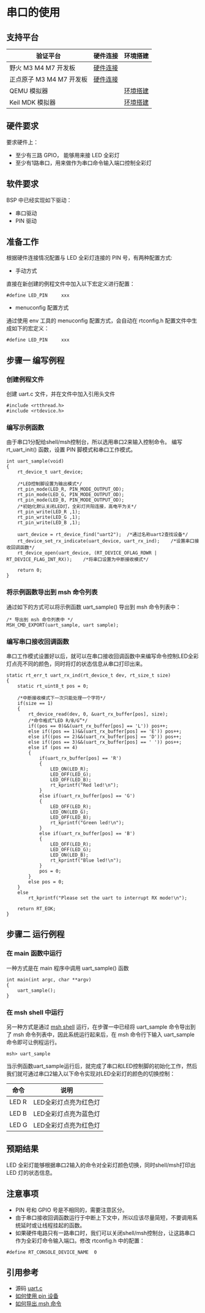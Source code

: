 # 串口的使用

## 支持平台

| 验证平台                 | 硬件连接     | 环境搭建    |
| ------------------------ | ---- | ---- |
| 野火 M3 M4 M7 开发板     | [硬件连接]()     |      |
| 正点原子 M3 M4 M7 开发板 | [硬件连接]()      |      |
| QEMU 模拟器              |      | [环境搭建]()      |
| Keil MDK 模拟器          |      | [环境搭建]()     |

## 硬件要求
要求硬件上：

* 至少有三路 GPIO， 能够用来接 LED 全彩灯
* 至少有1路串口，用来做作为串口命令输入端口控制全彩灯

## 软件要求

BSP 中已经实现如下驱动：

* 串口驱动
* PIN 驱动

## 准备工作

根据硬件连接情况配置与 LED 全彩灯连接的 PIN 号，有两种配置方式:

* 手动方式

直接在新创建的例程文件中加入以下宏定义进行配置：

```{.c}
#define LED_PIN     xxx
```

* menuconfig 配置方式

通过使用 env 工具的 menuconfig 配置方式，会自动在 rtconfig.h 配置文件中生成如下的宏定义：

```{.c}
#define LED_PIN     xxx
```

## 步骤一 编写例程

### 创建例程文件

创建 uart.c 文件，并在文件中加入引用头文件

```{.c}
#include <rtthread.h>
#include <rtdevice.h>
```

### 编写示例函数

由于串口1分配给shell/msh控制台，所以选用串口2来输入控制命令。
编写 rt_uart_init() 函数，设置 PIN 脚模式和串口工作模式。

```{.c}
int uart_sample(void)
{
    rt_device_t uart_device;

    /*LED控制脚设置为输出模式*/
    rt_pin_mode(LED_R, PIN_MODE_OUTPUT_OD);
    rt_pin_mode(LED_G, PIN_MODE_OUTPUT_OD);
    rt_pin_mode(LED_B, PIN_MODE_OUTPUT_OD);
    /*初始化默认关闭LED灯，全彩灯共阳连接，高电平为关*/
    rt_pin_write(LED_R ,1);
    rt_pin_write(LED_G ,1);
    rt_pin_write(LED_B ,1);

    uart_device = rt_device_find("uart2");  /*通过名称uart2查找设备*/
    rt_device_set_rx_indicate(uart_device, uart_rx_ind);    /*设置串口接收回调函数*/
    rt_device_open(uart_device, (RT_DEVICE_OFLAG_RDWR |  RT_DEVICE_FLAG_INT_RX));    /*将串口设置为中断接收模式*/

    return 0;
}
```

### 将示例函数导出到 msh 命令列表

通过如下的方式可以将示例函数 uart_sample() 导出到 msh 命令列表中：

```{.c}
/* 导出到 msh 命令列表中 */
MSH_CMD_EXPORT(uart_sample, uart sample);
```

### 编写串口接收回调函数

串口工作模式设置好以后，就可以在串口接收回调函数中来编写命令控制LED全彩灯点亮不同的颜色，同时将灯的状态信息从串口打印出来。

```{.c}
static rt_err_t uart_rx_ind(rt_device_t dev, rt_size_t size)
{
    static rt_uint8_t pos = 0;

    /*中断接收模式下一次只能处理一个字符*/
    if(size == 1)
    {
        rt_device_read(dev, 0, &uart_rx_buffer[pos], size);
        /*命令格式“LED R/B/G”*/
        if((pos == 0)&&(uart_rx_buffer[pos] == 'L')) pos++;
        else if((pos == 1)&&(uart_rx_buffer[pos] == 'E')) pos++;
        else if((pos == 2)&&(uart_rx_buffer[pos] == 'D')) pos++;
        else if((pos == 3)&&(uart_rx_buffer[pos] == ' ')) pos++;
        else if (pos == 4)
        {
            if(uart_rx_buffer[pos] == 'R')
            {
                LED_ON(LED_R);
                LED_OFF(LED_G);
                LED_OFF(LED_B);
                rt_kprintf("Red led!\n");
            }
            else if(uart_rx_buffer[pos] == 'G')
            {
                LED_OFF(LED_R);
                LED_ON(LED_G);
                LED_OFF(LED_B);
                rt_kprintf("Green led!\n");
            }
            else if(uart_rx_buffer[pos] == 'B')
            {
                LED_OFF(LED_R);
                LED_OFF(LED_G);
                LED_ON(LED_B);
                rt_kprintf("Blue led!\n");
            }
            pos = 0;
        }
        else pos = 0;
    }
    else
        rt_kprintf("Please set the uart to interrupt RX mode!\n");

    return RT_EOK;
}
```


## 步骤二 运行例程

### 在 main 函数中运行

一种方式是在 main 程序中调用 uart_sample() 函数

```{.c}
int main(int argc, char **argv)
{
    uart_sample();
}
```

### 在 msh shell 中运行

另一种方式是通过 [msh shell](shell.md) 运行，在步骤一中已经将 uart_sample 命令导出到了 msh 命令列表中，因此系统运行起来后，在 msh 命令行下输入 uart_sample 命令即可让例程运行。

```{.c}
msh> uart_sample
```
当示例函数uart_sample运行后，就完成了串口和LED控制脚的初始化工作，然后我们就可通过串口2输入以下命令实现对LED全彩灯的颜色的切换控制：

| 命令  | 说明                  |
| ----- | --------------------- |
| LED R | LED全彩灯点亮为红色灯 |
| LED B | LED全彩灯点亮为蓝色灯 |
| LED G | LED全彩灯点亮为红色灯 |


## 预期结果

LED 全彩灯能够根据串口2输入的命令对全彩灯颜色切换，同时shell/msh打印出 LED 灯的状态信息。

## 注意事项

- PIN 号和 GPIO 号是不相同的，需要注意区分。
- 由于串口接收回调函数运行于中断上下文中，所以应该尽量简短，不要调用系统延时或让线程挂起的函数。
- 如果硬件电路只有一路串口时，我们可以关闭shell/msh控制台，让这路串口作为全彩灯命令输入端口。修改 rtconfig.h 中的配置：

```{.c}
#define RT_CONSOLE_DEVICE_NAME 	0
```


## 引用参考

* 源码 [uart.c]()
* [如何使用 pin 设备](../../../../topics/driver/pin/user-guide.md)
* [如何导出 msh 命令]()
